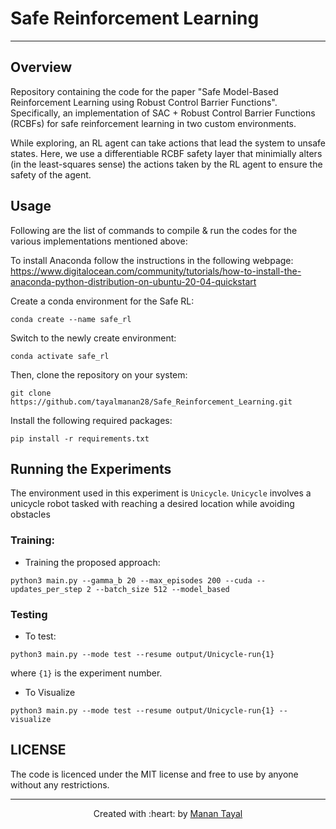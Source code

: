 # Safe Reinforcement Learning

***

## Overview
Repository containing the code for the paper "Safe Model-Based Reinforcement Learning using Robust Control Barrier Functions". Specifically, an implementation of SAC + Robust Control Barrier Functions (RCBFs) for safe reinforcement learning in two custom environments.

While exploring, an RL agent can take actions that lead the system to unsafe states. Here, we use a differentiable RCBF safety layer that minimially alters (in the least-squares sense) the actions taken by the RL agent to ensure the safety of the agent.

## Usage

Following are the list of commands to compile \& run the codes for the various implementations mentioned above:

To install Anaconda follow the instructions in the following webpage:  
https://www.digitalocean.com/community/tutorials/how-to-install-the-anaconda-python-distribution-on-ubuntu-20-04-quickstart

Create a conda environment for the Safe RL:  
```
conda create --name safe_rl  
```
Switch to the newly create environment:  
```
conda activate safe_rl  
```
Then, clone the repository on your system:
```
git clone https://github.com/tayalmanan28/Safe_Reinforcement_Learning.git
```

Install the following required packages:
```
pip install -r requirements.txt
```

## Running the Experiments
The environment used in this experiment is `Unicycle`. `Unicycle` involves a unicycle robot tasked with reaching a desired location while avoiding obstacles

### Training: 

* Training the proposed approach: 
```
python3 main.py --gamma_b 20 --max_episodes 200 --cuda --updates_per_step 2 --batch_size 512 --model_based
```

<!-- * Training the baseline:
`python3 main.py --gamma_b 20 --max_episodes 200 --cuda --updates_per_step 1 --batch_size 256 --no_diff_qp`

* Training the modified approach from "End-to-End Safe Reinforcement Learning through Barrier Functions for Safety-Critical Continuous Control Tasks": 
`python3 main.py --gamma_b 20 --max_episodes 200 --cuda --updates_per_step 1 --batch_size 256 --no_diff_qp --use_comp True`
 -->
 
### Testing

* To test: 
```
python3 main.py --mode test --resume output/Unicycle-run{1}
```
where `{1}` is the experiment number.
* To Visualize 
```
python3 main.py --mode test --resume output/Unicycle-run{1} --visualize
```

## LICENSE

The code is licenced under the MIT license and free to use by anyone without any restrictions.

***

<p align='center'>Created with :heart: by <a href="https://github.com/tayalmanan28">Manan Tayal</a> </p>
